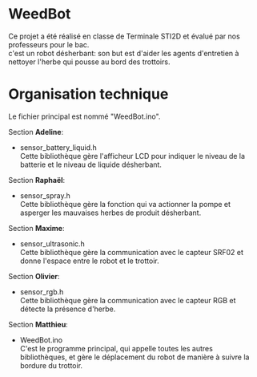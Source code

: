 # WeedBot
Ce projet a été réalisé en classe de Terminale STI2D et évalué par nos professeurs pour le bac. <br/>
c'est un robot désherbant: son but est d'aider les agents d'entretien à nettoyer l'herbe qui pousse au bord des trottoirs.<br/>

# Organisation technique
Le fichier principal est nommé "WeedBot.ino". <br/>

Section __Adeline__: <br/>
+ sensor_battery_liquid.h<br/>
Cette bibliothèque gère l'afficheur LCD pour indiquer le niveau de la batterie et le niveau de liquide désherbant.<br/>

Section __Raphaël__:<br/>
+ sensor_spray.h<br/>
Cette bibliothèque gère la fonction qui va actionner la pompe et asperger les mauvaises herbes de produit désherbant.<br/>

Section __Maxime__:
+ sensor_ultrasonic.h<br/>
Cette bibliothèque gère la communication avec le capteur SRF02 et donne l'espace entre le robot et le trottoir.<br/>

Section __Olivier__: <br/>
+ sensor_rgb.h<br/>
Cette bibliothèque gère la communication avec le capteur RGB et détecte la présence d'herbe.<br/>

Section __Matthieu__: <br/>
+ WeedBot.ino<br/>
C'est le programme principal, qui appelle toutes les autres bibliothèques, et gère le déplacement du robot de manière à suivre la bordure du trottoir.
